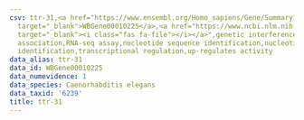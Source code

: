 ```yaml
---
csv: ttr-31,<a href="https://www.ensembl.org/Homo_sapiens/Gene/Summary?db=core;g=WBGene00010225"
  target="_blank">WBGene00010225</a>,<a href="https://www.ncbi.nlm.nih.gov/pubmed/27496166"
  target="_blank"><i class="fas fa-file"></i></a>",genetic interference,functional
  association,RNA-seq assay,nucleotide sequence identification,nucleotide sequence
  identification,transcriptional regulation,up-regulates activity
data_alias: ttr-31
data_id: WBGene00010225
data_numevidence: 1
data_species: Caenorhabditis elegans
data_taxid: '6239'
title: ttr-31
---
```


